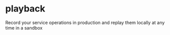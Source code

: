 # playback
Record your service operations in production and replay them locally at any time in a sandbox
